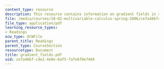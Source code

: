 ```yaml
---
content_type: resource
description: This resource contains information on gradient fields in space.
file: /media/courses/18-02-multivariable-calculus-spring-2006/ce7a46bfc4e14e8e6af5fafe6f0e7404_gradient_fields.pdf
file_type: application/pdf
learning_resource_types:
- Readings
ocw_type: OCWFile
parent_title: Readings
parent_type: CourseSection
resourcetype: Document
title: gradient_fields.pdf
uid: ce7a46bf-c4e1-4e8e-6af5-fafe6f0e7404
---
```

